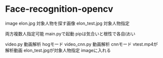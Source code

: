 # Face-recognition-opencv

image
elon.jpg 対象人物を探す画像
elon_test.jpg 対象人物指定

両方複数人指定可能
main.pyで起動
pipは気合いと根性で各自(おい

video.py 動画解析 hogモード
video_cnn.py 動画解析 cnnモード
vtest.mp4が解析動画
elon_test.jpgが対象人物指定 imageに入れる

